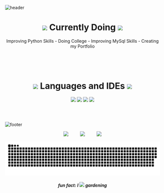 ![header](https://capsule-render.vercel.app/api?type=waving&color=12736900&height=160&section=header&text=Magalhães&fontAlignY=40&fontSize=90&animation=twinkling&fontColor=127369)


<h1 align="center">
  <img src="https://icongr.am/material/account-circle-outline.svg?size=30&color=127369">
  Currently Doing
  <img src="https://icongr.am/material/account-circle-outline.svg?size=30&color=127369">
</h1>

<p align="center">
  Improving Python Skills - Doing College - Improving MySql Skills - Creating my Portfolio
</p>

</br></br></br>


<h1 align="center">
  <img src="https://icongr.am/material/laptop-windows.svg?size=30&color=127369">
  Languages and IDEs
  <img src="https://icongr.am/material/laptop-windows.svg?size=30&color=127369">
</h1>

<div align="center">
  <img src="https://icongr.am/devicon/python-plain.svg?size=70&color=127369">
  <img src="https://icongr.am/devicon/pycharm-plain.svg?size=70&color=127369">
  <img src="https://icongr.am/devicon/mysql-plain-wordmark.svg?size=100&color=127369">
  <img src="https://icongr.am/devicon/visualstudio-plain.svg?size=70&color=127369">
</div>

</br></br>

![footer](https://capsule-render.vercel.app/api?type=waving&color=127369&height=100&section=footer)

<div align="center">
  <a href="mailto:pedro.magalhaes0717@gmail.com?subject=Contato%20do%20GitHub"><img src="https://img.shields.io/badge/e‑mail-D14836.svg?&style=for-the-badge&schemaVersion=1&logo=GMail&color=127369&logoColor=white"></a>
  <img width="30px">
  <a href="https://www.linkedin.com/in/dropemag/"><img src="https://img.shields.io/badge/linkedin-1DA1F2.svg?&style=for-the-badge&schemaVersion=1&logo=Linkedin&color=127369&logoColor=white"></a>
  <img width="30px">
  <a href="https://www.instagram.com/drope.mag/"><img src="https://img.shields.io/badge/instagram-1DA1F2.svg?&style=for-the-badge&schemaVersion=1&logo=Instagram&color=127369&logoColor=white"></a>
</div>

![snake gif](https://github.com/dropeMag/dropeMag/blob/output/github-contribution-grid-snake.svg)

<h5 align="center">
  fun fact: I
  <img src="https://icongr.am/material/cards-heart.svg?size=15&color=127369">
  gardening
</h5>
